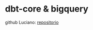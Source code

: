 # dbt-core & bigquery

github Luciano: 
<a href="https://github.com/lvgalvao/dbtcore-bigquery">repositorio</a>